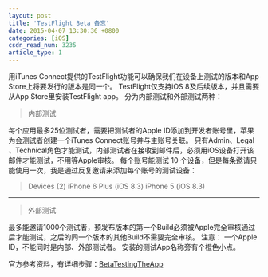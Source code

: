 ```yaml
---
layout: post
title: 'TestFlight Beta 备忘'
date: 2015-04-07 13:30:36 +0800
categories: [iOS]
csdn_read_num: 3235
article_type: 1
---
```



﻿用iTunes Connect提供的TestFlight功能可以确保我们在设备上测试的版本和App Store上将要发行的版本是同一个。
TestFlight仅支持iOS 8及后续版本，并且需要从App Store里安装TestFlight app。
分为内部测试和外部测试两种：
> 内部测试

每个应用最多25位测试者，需要把测试者的Apple ID添加到开发者账号里，苹果为会测试者创建一个iTunes Connect账号并与主账号关联。
只有Admin、Legal 、Technical角色才能测试，内部测试者在接收到邮件后，必须用iOS设备打开该邮件才能测试，不用等Apple审核。
每个账号能测试 10 个设备，但是每条邀请只能使用一次，我是通过反复邀请来添加每个账号的测试设备：
> Devices (2)
> iPhone 6 Plus (iOS 8.3)
> iPhone 5 (iOS 8.3)

---

> 外部测试

最多能邀请1000个测试者，预发布版本的第一个Build必须被Apple完全审核通过后才能测试，之后的同一个版本的其他Build不需要完全审核。
注意：
一个Apple ID，不能同时是内部、外部测试者。
安装的测试App名称旁有个橙色小点。

官方参考资料，有详细步骤：<a target="_blank" href="https://developer.apple.com/library/ios/documentation/LanguagesUtilities/Conceptual/iTunesConnect_Guide/Chapters/BetaTestingTheApp.html">BetaTestingTheApp</a>
